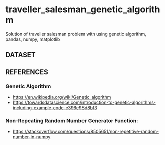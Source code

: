# traveller_salesman_genetic_algorithm
Solution of traveller salesman problem with using genetic algorithm, pandas, numpy, matplotlib

## DATASET


## REFERENCES
### Genetic Algorithm
- https://en.wikipedia.org/wiki/Genetic_algorithm
- https://towardsdatascience.com/introduction-to-genetic-algorithms-including-example-code-e396e98d8bf3
### Non-Repeating Random Number Generator Function:
- https://stackoverflow.com/questions/8505651/non-repetitive-random-number-in-numpy
